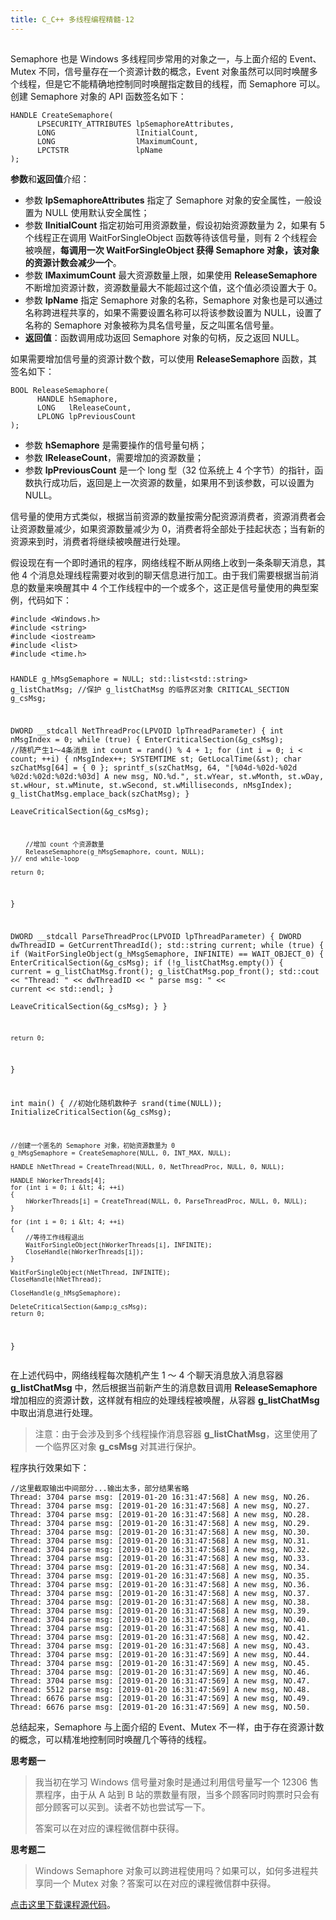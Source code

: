 ```yaml
---
title: C_C++ 多线程编程精髓-12
---
```

<article id="topicContainer" class="column_content"><h2 class="topic_title"></h2><div><p>Semaphore 也是 Windows 多线程同步常用的对象之一，与上面介绍的 Event、Mutex 不同，信号量存在一个资源计数的概念，Event 对象虽然可以同时唤醒多个线程，但是它不能精确地控制同时唤醒指定数目的线程，而 Semaphore 可以。创建 Semaphore 对象的 API 函数签名如下：</p>
<pre><code>HANDLE CreateSemaphore(
      LPSECURITY_ATTRIBUTES lpSemaphoreAttributes,
      LONG                  lInitialCount,
      LONG                  lMaximumCount,
      LPCTSTR               lpName
);
</code></pre>
<p><strong>参数</strong>和<strong>返回值</strong>介绍：</p>
<ul>
<li>参数 <strong>lpSemaphoreAttributes</strong> 指定了 Semaphore 对象的安全属性，一般设置为 NULL 使用默认安全属性；</li>
<li>参数 <strong>lInitialCount</strong> 指定初始可用资源数量，假设初始资源数量为 2，如果有 5 个线程正在调用 WaitForSingleObject 函数等待该信号量，则有 2 个线程会被唤醒，<strong>每调用一次 WaitForSingleObject  获得  Semaphore 对象，该对象的资源计数会减少一个</strong>。</li>
<li>参数 <strong>lMaximumCount</strong> 最大资源数量上限，如果使用 <strong>ReleaseSemaphore</strong> 不断增加资源计数，资源数量最大不能超过这个值，这个值必须设置大于 0。</li>
<li>参数 <strong>lpName</strong> 指定 Semaphore 对象的名称，Semaphore 对象也是可以通过名称跨进程共享的，如果不需要设置名称可以将该参数设置为 NULL，设置了名称的 Semaphore 对象被称为具名信号量，反之叫匿名信号量。</li>
<li><strong>返回值</strong>：函数调用成功返回 Semaphore 对象的句柄，反之返回 NULL。</li>
</ul>
<p>如果需要增加信号量的资源计数个数，可以使用 <strong>ReleaseSemaphore</strong> 函数，其签名如下：</p>
<pre><code>BOOL ReleaseSemaphore(
      HANDLE hSemaphore,
      LONG   lReleaseCount,
      LPLONG lpPreviousCount
);
</code></pre>
<ul>
<li>参数 <strong>hSemaphore</strong> 是需要操作的信号量句柄；</li>
<li>参数 <strong>lReleaseCount</strong>，需要增加的资源数量；</li>
<li>参数 <strong>lpPreviousCount</strong> 是一个 long 型（32 位系统上 4 个字节）的指针，函数执行成功后，返回是上一次资源的数量，如果用不到该参数，可以设置为 NULL。</li>
</ul>
<p>信号量的使用方式类似，根据当前资源的数量按需分配资源消费者，资源消费者会让资源数量减少，如果资源数量减少为 0，消费者将全部处于挂起状态；当有新的资源来到时，消费者将继续被唤醒进行处理。</p>
<p>假设现在有一个即时通讯的程序，网络线程不断从网络上收到一条条聊天消息，其他 4 个消息处理线程需要对收到的聊天信息进行加工。由于我们需要根据当前消息的数量来唤醒其中 4 个工作线程中的一个或多个，这正是信号量使用的典型案例，代码如下：</p>
<pre><code>#include &lt;Windows.h&gt;
#include &lt;string&gt;
#include &lt;iostream&gt;
#include &lt;list&gt;
#include &lt;time.h&gt;

HANDLE                  g_hMsgSemaphore = NULL;
std::list&lt;std::string&gt;  g_listChatMsg;
//保护 g_listChatMsg 的临界区对象
CRITICAL_SECTION        g_csMsg;

DWORD __stdcall NetThreadProc(LPVOID lpThreadParameter)
{
    int nMsgIndex = 0;
    while (true)
    {
        EnterCriticalSection(&amp;g_csMsg);
        //随机产生1～4条消息
        int count = rand() % 4 + 1;
        for (int i = 0; i &lt; count; ++i)
        {
            nMsgIndex++;
            SYSTEMTIME st;
            GetLocalTime(&amp;st);
            char szChatMsg[64] = { 0 };
            sprintf_s(szChatMsg, 64, "[%04d-%02d-%02d %02d:%02d:%02d:%03d] A new msg, NO.%d.",
                st.wYear,
                st.wMonth,
                st.wDay,
                st.wHour,
                st.wMinute,
                st.wSecond,
                st.wMilliseconds,
                nMsgIndex);
            g_listChatMsg.emplace_back(szChatMsg);
        }   
        LeaveCriticalSection(&amp;g_csMsg);

        //增加 count 个资源数量
        ReleaseSemaphore(g_hMsgSemaphore, count, NULL);
    }// end while-loop

    return 0;
}

DWORD __stdcall ParseThreadProc(LPVOID lpThreadParameter)
{
    DWORD dwThreadID = GetCurrentThreadId();
    std::string current;
    while (true)
    {
        if (WaitForSingleObject(g_hMsgSemaphore, INFINITE) == WAIT_OBJECT_0)
        {
            EnterCriticalSection(&amp;g_csMsg);
            if (!g_listChatMsg.empty())
            {
                current = g_listChatMsg.front();
                g_listChatMsg.pop_front();
                std::cout &lt;&lt; "Thread: " &lt;&lt; dwThreadID &lt;&lt; " parse msg: " &lt;&lt; current &lt;&lt; std::endl;
            }         
            LeaveCriticalSection(&amp;g_csMsg);
        }
    }

    return 0;
}

int main()
{
    //初始化随机数种子
    srand(time(NULL));
    InitializeCriticalSection(&amp;g_csMsg);

    //创建一个匿名的 Semaphore 对象，初始资源数量为 0
    g_hMsgSemaphore = CreateSemaphore(NULL, 0, INT_MAX, NULL);

    HANDLE hNetThread = CreateThread(NULL, 0, NetThreadProc, NULL, 0, NULL);

    HANDLE hWorkerThreads[4];
    for (int i = 0; i &lt; 4; ++i)
    {
        hWorkerThreads[i] = CreateThread(NULL, 0, ParseThreadProc, NULL, 0, NULL);
    }

    for (int i = 0; i &lt; 4; ++i)
    {
        //等待工作线程退出
        WaitForSingleObject(hWorkerThreads[i], INFINITE);
        CloseHandle(hWorkerThreads[i]);
    }

    WaitForSingleObject(hNetThread, INFINITE);
    CloseHandle(hNetThread);

    CloseHandle(g_hMsgSemaphore);

    DeleteCriticalSection(&amp;g_csMsg);
    return 0;
}
</code></pre>
<p>在上述代码中，网络线程每次随机产生 1 ～ 4 个聊天消息放入消息容器 <strong>g_listChatMsg</strong> 中，然后根据当前新产生的消息数目调用 <strong>ReleaseSemaphore</strong> 增加相应的资源计数，这样就有相应的处理线程被唤醒，从容器 <strong>g_listChatMsg</strong> 中取出消息进行处理。</p>
<blockquote>
  <p>注意：由于会涉及到多个线程操作消息容器 <strong>g_listChatMsg</strong>，这里使用了一个临界区对象 <strong>g_csMsg</strong> 对其进行保护。</p>
</blockquote>
<p>程序执行效果如下：</p>
<pre><code>//这里截取输出中间部分...输出太多，部分结果省略
Thread: 3704 parse msg: [2019-01-20 16:31:47:568] A new msg, NO.26.
Thread: 3704 parse msg: [2019-01-20 16:31:47:568] A new msg, NO.27.
Thread: 3704 parse msg: [2019-01-20 16:31:47:568] A new msg, NO.28.
Thread: 3704 parse msg: [2019-01-20 16:31:47:568] A new msg, NO.29.
Thread: 3704 parse msg: [2019-01-20 16:31:47:568] A new msg, NO.30.
Thread: 3704 parse msg: [2019-01-20 16:31:47:568] A new msg, NO.31.
Thread: 3704 parse msg: [2019-01-20 16:31:47:568] A new msg, NO.32.
Thread: 3704 parse msg: [2019-01-20 16:31:47:568] A new msg, NO.33.
Thread: 3704 parse msg: [2019-01-20 16:31:47:568] A new msg, NO.34.
Thread: 3704 parse msg: [2019-01-20 16:31:47:568] A new msg, NO.35.
Thread: 3704 parse msg: [2019-01-20 16:31:47:568] A new msg, NO.36.
Thread: 3704 parse msg: [2019-01-20 16:31:47:568] A new msg, NO.37.
Thread: 3704 parse msg: [2019-01-20 16:31:47:568] A new msg, NO.38.
Thread: 3704 parse msg: [2019-01-20 16:31:47:568] A new msg, NO.39.
Thread: 3704 parse msg: [2019-01-20 16:31:47:568] A new msg, NO.40.
Thread: 3704 parse msg: [2019-01-20 16:31:47:568] A new msg, NO.41.
Thread: 3704 parse msg: [2019-01-20 16:31:47:568] A new msg, NO.42.
Thread: 3704 parse msg: [2019-01-20 16:31:47:568] A new msg, NO.43.
Thread: 3704 parse msg: [2019-01-20 16:31:47:569] A new msg, NO.44.
Thread: 3704 parse msg: [2019-01-20 16:31:47:569] A new msg, NO.45.
Thread: 3704 parse msg: [2019-01-20 16:31:47:569] A new msg, NO.46.
Thread: 3704 parse msg: [2019-01-20 16:31:47:569] A new msg, NO.47.
Thread: 5512 parse msg: [2019-01-20 16:31:47:569] A new msg, NO.48.
Thread: 6676 parse msg: [2019-01-20 16:31:47:569] A new msg, NO.49.
Thread: 6676 parse msg: [2019-01-20 16:31:47:569] A new msg, NO.50.
</code></pre>
<p>总结起来，Semaphore 与上面介绍的 Event、Mutex 不一样，由于存在资源计数的概念，可以精准地控制同时唤醒几个等待的线程。</p>
<p><strong>思考题一</strong></p>
<blockquote>
  <p>我当初在学习 Windows 信号量对象时是通过利用信号量写一个 12306 售票程序，由于从 A 站到 B 站的票数量有限，当多个顾客同时购票时只会有部分顾客可以买到。读者不妨也尝试写一下。</p>
  <p>答案可以在对应的课程微信群中获得。</p>
</blockquote>
<p><strong>思考题二</strong></p>
<blockquote>
  <p>Windows Semaphore 对象可以跨进程使用吗？如果可以，如何多进程共享同一个 Mutex 对象？答案可以在对应的课程微信群中获得。</p>
</blockquote>
<p><a href="https://github.com/balloonwj/gitchat_cppmultithreadprogramming">点击这里下载课程源代码</a>。</p></div></article>